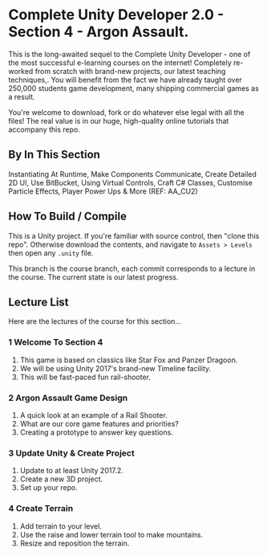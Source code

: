 # Complete Unity Developer 2.0 - Section 4 - Argon Assault.

This is the long-awaited sequel to the Complete Unity Developer - one of the most successful e-learning courses on the internet! Completely re-worked from scratch with brand-new projects, our latest teaching techniques,. You will benefit from the fact we have already taught over 250,000 students game development, many shipping commercial games as a result.

You're welcome to download, fork or do whatever else legal with all the files! The real value is in our huge, high-quality online tutorials that accompany this repo.

## By In This Section
Instantiating At Runtime, Make Components Communicate, Create Detailed 2D UI, Use BitBucket, Using Virtual Controls, Craft C# Classes, Customise Particle Effects, Player Power Ups & More (REF: AA_CU2)

## How To Build / Compile
This is a Unity project. If you're familiar with source control, then "clone this repo". Otherwise download the contents, and navigate to `Assets > Levels` then open any `.unity` file.

This branch is the course branch, each commit corresponds to a lecture in the course. The current state is our latest progress.

## Lecture List
Here are the lectures of the course for this section...

### 1 Welcome To Section 4 ###
1. This game is based on classics like Star Fox and Panzer Dragoon.
2. We will be using Unity 2017's brand-new Timeline facility.
3. This will be fast-paced fun rail-shooter.

### 2 Argon Assault Game Design ###
1. A quick look at an example of a Rail Shooter.
2. What are our core game features and priorities?
3. Creating a prototype to answer key questions.

### 3 Update Unity & Create Project ###
1. Update to at least Unity 2017.2.
2. Create a new 3D project.
3. Set up your repo.

### 4 Create Terrain ###
1. Add terrain to your level.
2. Use the raise and lower terrain tool to make mountains.
3. Resize and reposition the terrain.